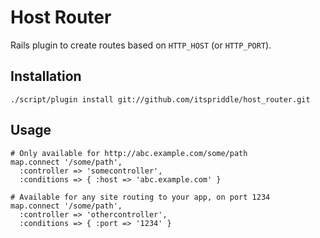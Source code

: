 # Host Router

Rails plugin to create routes based on `HTTP_HOST` (or `HTTP_PORT`).

## Installation

    ./script/plugin install git://github.com/itspriddle/host_router.git

## Usage

    # Only available for http://abc.example.com/some/path
    map.connect '/some/path',
      :controller => 'somecontroller',
      :conditions => { :host => 'abc.example.com' }

    # Available for any site routing to your app, on port 1234
    map.connect '/some/path',
      :controller => 'othercontroller',
      :conditions => { :port => '1234' }

